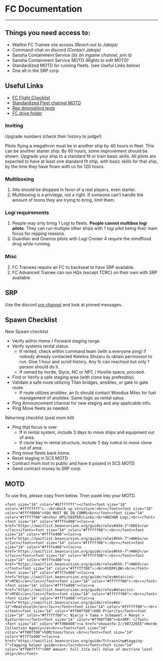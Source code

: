 # FC Documentation

---

## Things you need access to:

- Waitlist FC Trainee site access _(Reach out to Jakaja)_
- Command-chat on discord _(Contact Jakaja)_
- Sansha Containment Service _(its an ingame channel, join it)_
- Sansha Containment Service MOTD _(Rights to edit MOTD)_
- Standardized MOTD for running fleets. (see Useful Links below)
- One alt in the SRP corp


## Useful Links

- [FC Flight Checklist](https://docs.google.com/document/d/1-UXnzDgYq3F9Cct7R9dAqWWDWFOSPIP4rrNhiJnBIYk/edit?usp=sharing)
- [Standardized Fleet channel MOTD](https://docs.google.com/document/d/1COb_wlZs8wB0Xut1i6jqCHck58Cy--4nZXHWHrd64Jo/edit?usp=sharing)
- [Rep diminishing tests](https://www.dropbox.com/s/pv80oowbtr3o9xp/Rep%20dimishing.xlsx?dl=0)
- [FC drive folder](https://drive.google.com/drive/folders/1iezTWZp36jyMT6SgERHjWWaeW3FUw8q9?usp=sharing)

### Inviting

Upgrade numbers (check their history to judge!)

Pilots flying a megathron must be in another ship by 40 hours in fleet. This can be another starter ship.
By 60 hours, some improvement should be shown. Upgrade your ship to a standard fit or train basic skills. 
All pilots are expected to have at least one standard fit ship, with basic skills for that ship, by the time they have flown with us for 120 hours. 


### Multiboxing

1. Alts should be dropped in favor of a real players, even starter.
2. Multiboxing is a privilege, not a right. If someone can't handle the amount of toons they are trying to bring, limit them.

### Logi requirements
1. People may only bring 1 Logi to fleets. **People cannot multibox logi pilots**. They can run multiple other ships with 1 logi pilot being their main focus for repping reasons.
2. Guardian and Oneiros pilots with Logi Cruiser 4 require the mindflood drug while running.

### Misc

1. FC Trainees require an FC to backseat to have SRP available.
2. FC Advanced Trainee can run HQs (except TCRC) on their own with SRP available.

## SRP

Use the discord [srp channel](https://discord.com/channels/1028666338383777873/1035282315951218689) and look at pinned messages.

## Spawn Checklist
New Spawn checklist				
- Verify within Home / Forward staging range.			
- Verify systems rental status.			
	- If rented, check within command team (with a everyone ping) if nobody already contacted Keleilos Shizaru to obtain permission to run. Give 1 hour and scroll history. Any fc can reachout but only 1 person should do it.	
	- If owned by horde, Slyce, NC or NPC / Hostile space, proceed.		
- Find or Verify a safe staging area (with clone bay preferably).			
- Validate a safe route utilizing Titan bridges, ansiblex, or gate to gate route.			
	- If route utilizes ansiblex, an fc should contact Woodius Miles for fuel management of ansiblex. Same logic as rental satus. 		
- Ping Announcement channel for new staging and any applicable info.			
- Ping Move fleets as needed.			
				
Returning checklist (post mom kill)				
- Ping that focus is over			
	- If in rental system, include 3 days to move ships and equipment out of area.		
	- If clone bay in rental structure, include 3 day notice to move clone out of area.		
- Ping move fleets back home.
- Reset staging in SCS MOTD			
- Contract mom loot to public and have it posted in SCS MOTD			
- Send contract money to SRP corp.		

## MOTD	

To use this, please copy from below.
Then paste into your MOTD.

	<font size="14" color="#bfffffff"></font><font size="18" color="#ffffffff">--<br>Dock up structure:<br></font><font size="18" color="#ffff0000">YOU MUST BE IN COMMS<br></font><font size="14" color="#ffffff00">Anchor DPS/SNIPER/Links:<br>ANCHOR Logi:<br></font><font size="14" color="#ffffe400"><loc><a href="https://waitlist.beancursion.org/guide/roles#ddd-2">DDD1</a></loc></font><font size="14" color="#ffffff00">:<br></font><font size="14" color="#ffffe400"><loc><a href="https://waitlist.beancursion.org/guide/roles#hhh-7">HHH1</a></loc></font><font size="14" color="#ffffff00">:<br></font><font size="14" color="#ffffe400"><loc><a href="https://waitlist.beancursion.org/guide/roles#hhh-7">HHH2</a></loc></font><font size="14" color="#ffffff00">:<br></font><font size="14" color="#ffffe400"><a href="https://waitlist.beancursion.org/guide/roles#hhh-7">HHH3</a></font><font size="14" color="#ffffff00">:<br>OVERFLOW:<br></font><font size="14" color="#ffffe400"><loc><a href="https://waitlist.beancursion.org/guide/roles#mtaccivi-9">MTAC</a></loc></font><font size="14" color="#ffffff00">:<br></font><font size="14" color="#ffffe400"><loc><a href="https://waitlist.beancursion.org/guide/roles#mtaccivi-9">MTAC</a></loc></font><font size="14" color="#ffffff00">:<br></font><font size="14" color="#ffffe400"><loc><a href="https://waitlist.beancursion.org/guide/roles#ms-12">Meatshield</a></loc></font><font size="14" color="#ffffff00">:<br></font><font size="14" color="#ff00ff00">DDD Priority</font><font size="14" color="#ffffff00">: Niarja > Tama > Schmaeel > Renyn > Eystur<br></font><font size="14" color="#ff00ff00"><b>SRP: </font><font size="14" color="#ffd98d00"><a href="showinfo:2//98722655">Horde Collection Agency</a><br></font><font size="14" color="#ff00ff00">50M/toon/focus <br></font><font size="14" color="#ffffe400"><loc><a href="https://waitlist.beancursion.org/guide/fctraining#tagging-7">Tagging helper guide</a></loc><br></font><font size="14" color="#ff00ffff">SRP Amount: Full Jita Sell Value of doctrine level ship</b></font>
